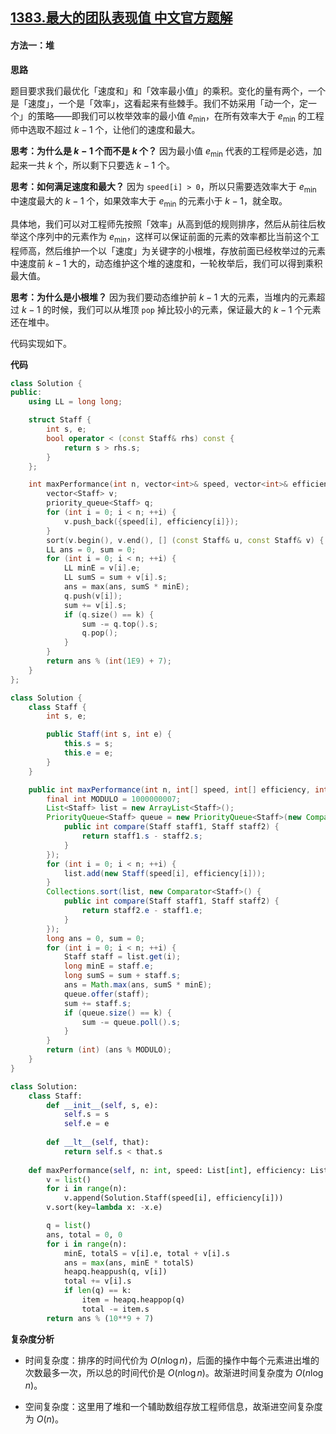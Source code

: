 ## [1383.最大的团队表现值 中文官方题解](https://leetcode.cn/problems/maximum-performance-of-a-team/solutions/100000/zui-da-de-tuan-dui-biao-xian-zhi-by-leetcode-solut)
#### 方法一：堆

**思路**

题目要求我们最优化「速度和」和「效率最小值」的乘积。变化的量有两个，一个是「速度」，一个是「效率」，这看起来有些棘手。我们不妨采用「动一个，定一个」的策略——即我们可以枚举效率的最小值 $e_{\min}$，在所有效率大于 $e_{\min}$ 的工程师中选取不超过 $k - 1$ 个，让他们的速度和最大。

**思考：为什么是 $k - 1$ 个而不是 $k$ 个？** 因为最小值 $e_{\min}$ 代表的工程师是必选，加起来一共 $k$ 个，所以剩下只要选 $k - 1$ 个。 

**思考：如何满足速度和最大？** 因为 `speed[i] > 0`，所以只需要选效率大于 $e_{\min}$ 中速度最大的 $k - 1$ 个，如果效率大于 $e_{\min}$ 的元素小于 $k - 1$，就全取。

具体地，我们可以对工程师先按照「效率」从高到低的规则排序，然后从前往后枚举这个序列中的元素作为 $e_{\min}$，这样可以保证前面的元素的效率都比当前这个工程师高，然后维护一个以「速度」为关键字的小根堆，存放前面已经枚举过的元素中速度前 $k - 1$ 大的，动态维护这个堆的速度和，一轮枚举后，我们可以得到乘积最大值。

**思考：为什么是小根堆？** 因为我们要动态维护前 $k - 1$ 大的元素，当堆内的元素超过 $k - 1$ 的时候，我们可以从堆顶 `pop` 掉比较小的元素，保证最大的 $k - 1$ 个元素还在堆中。

代码实现如下。

**代码**

```C++ [sol1-C++]
class Solution {
public:
    using LL = long long;

    struct Staff {
        int s, e;
        bool operator < (const Staff& rhs) const {
            return s > rhs.s;
        }
    };

    int maxPerformance(int n, vector<int>& speed, vector<int>& efficiency, int k) {
        vector<Staff> v;
        priority_queue<Staff> q;
        for (int i = 0; i < n; ++i) {
            v.push_back({speed[i], efficiency[i]});
        }
        sort(v.begin(), v.end(), [] (const Staff& u, const Staff& v) { return u.e > v.e; });
        LL ans = 0, sum = 0;
        for (int i = 0; i < n; ++i) {
            LL minE = v[i].e;
            LL sumS = sum + v[i].s;
            ans = max(ans, sumS * minE);
            q.push(v[i]); 
            sum += v[i].s;
            if (q.size() == k) {
                sum -= q.top().s;
                q.pop();
            }
        }
        return ans % (int(1E9) + 7);
    }
};
```

```Java [sol1-Java]
class Solution {
    class Staff {
        int s, e;

        public Staff(int s, int e) {
            this.s = s;
            this.e = e;
        }
    }

    public int maxPerformance(int n, int[] speed, int[] efficiency, int k) {
        final int MODULO = 1000000007;
        List<Staff> list = new ArrayList<Staff>();
        PriorityQueue<Staff> queue = new PriorityQueue<Staff>(new Comparator<Staff>() {
            public int compare(Staff staff1, Staff staff2) {
                return staff1.s - staff2.s;
            }
        });
        for (int i = 0; i < n; ++i) {
            list.add(new Staff(speed[i], efficiency[i]));
        }
        Collections.sort(list, new Comparator<Staff>() {
            public int compare(Staff staff1, Staff staff2) {
                return staff2.e - staff1.e;
            }
        });
        long ans = 0, sum = 0;
        for (int i = 0; i < n; ++i) {
            Staff staff = list.get(i);
            long minE = staff.e;
            long sumS = sum + staff.s;
            ans = Math.max(ans, sumS * minE);
            queue.offer(staff); 
            sum += staff.s;
            if (queue.size() == k) {
                sum -= queue.poll().s;
            }
        }
        return (int) (ans % MODULO);
    }
}
```

```Python [sol1-Python3]
class Solution:
    class Staff:
        def __init__(self, s, e):
            self.s = s
            self.e = e
        
        def __lt__(self, that):
            return self.s < that.s
        
    def maxPerformance(self, n: int, speed: List[int], efficiency: List[int], k: int) -> int:
        v = list()
        for i in range(n):
            v.append(Solution.Staff(speed[i], efficiency[i]))
        v.sort(key=lambda x: -x.e)

        q = list()
        ans, total = 0, 0
        for i in range(n):
            minE, totalS = v[i].e, total + v[i].s
            ans = max(ans, minE * totalS)
            heapq.heappush(q, v[i])
            total += v[i].s
            if len(q) == k:
                item = heapq.heappop(q)
                total -= item.s
        return ans % (10**9 + 7)
```

**复杂度分析**

- 时间复杂度：排序的时间代价为 $O(n \log n)$，后面的操作中每个元素进出堆的次数最多一次，所以总的时间代价是 $O(n \log n)$。故渐进时间复杂度为 $O(n \log n)$。

- 空间复杂度：这里用了堆和一个辅助数组存放工程师信息，故渐进空间复杂度为 $O(n)$。